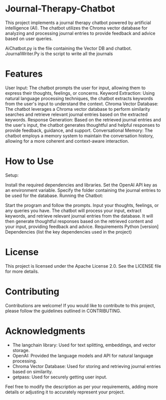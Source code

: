 # Journal-Therapy-Chatbot
This project implements a journal therapy chatbot powered by artificial intelligence (AI). The chatbot utilizes the Chroma vector database for analyzing and processing journal entries to provide feedback and advice based on user queries.

AiChatbot.py is the file containing the Vector DB and chatbot.
JournalWriter.Py is the script to write all the journals


# Features
User Input: The chatbot prompts the user for input, allowing them to express their thoughts, feelings, or concerns.
Keyword Extraction: Using natural language processing techniques, the chatbot extracts keywords from the user's input to understand the context.
Chroma Vector Database: The chatbot leverages a Chroma vector database to perform similarity searches and retrieve relevant journal entries based on the extracted keywords.
Response Generation: Based on the retrieved journal entries and the user's input, the chatbot generates thoughtful and helpful responses to provide feedback, guidance, and support.
Conversational Memory: The chatbot employs a memory system to maintain the conversation history, allowing for a more coherent and context-aware interaction.
# How to Use
Setup:

Install the required dependencies and libraries.
Set the OpenAI API key as an environment variable.
Specify the folder containing the journal entries to be used for the database.
Running the Chatbot:

Start the program and follow the prompts.
Input your thoughts, feelings, or any queries you have.
The chatbot will process your input, extract keywords, and retrieve relevant journal entries from the database.
It will then generate thoughtful responses based on the retrieved content and your input, providing feedback and advice.
Requirements
Python [version]
Dependencies (list the key dependencies used in the project)
# License
This project is licensed under the Apache License 2.0. See the LICENSE file for more details.

# Contributing
Contributions are welcome! If you would like to contribute to this project, please follow the guidelines outlined in CONTRIBUTING.

# Acknowledgments
- The langchain library: Used for text splitting, embeddings, and vector storage.
- OpenAI: Provided the language models and API for natural language processing.
- Chroma Vector Database: Used for storing and retrieving journal entries based on similarity.
- getpass: Used for securely getting user input.


Feel free to modify the description as per your requirements, adding more details or adjusting it to accurately represent your project.
